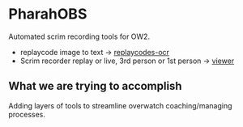 # PharahOBS
Automated scrim recording tools for OW2.
- replaycode image to text -> [replaycodes-ocr](https://github.com/afnleaf/PharahOBS/tree/main/replaycode-ocr)
- Scrim recorder replay or live, 3rd person or 1st person -> [viewer](https://github.com/afnleaf/PharahOBS/tree/main/viewer)

## What we are trying to accomplish
Adding layers of tools to streamline overwatch coaching/managing processes.
